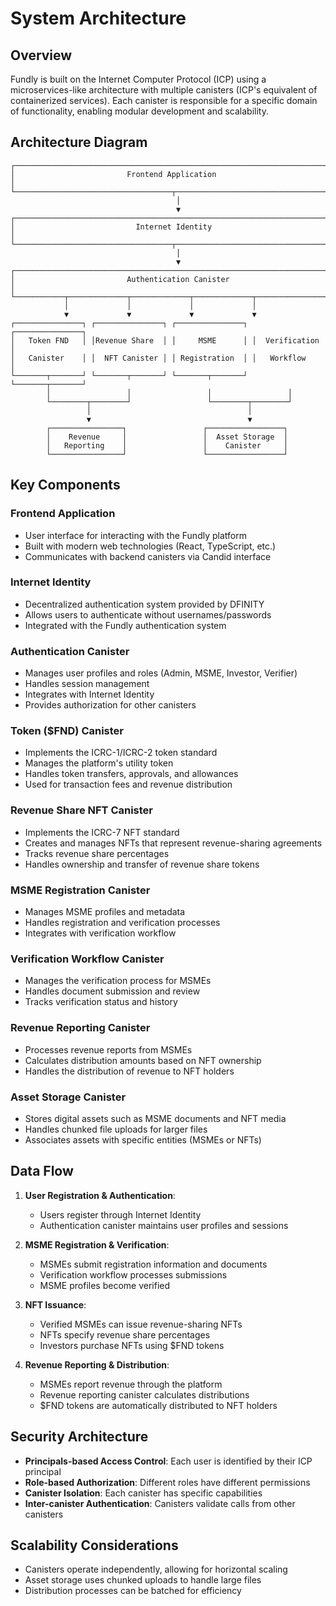 # System Architecture

## Overview

Fundly is built on the Internet Computer Protocol (ICP) using a microservices-like architecture with multiple canisters (ICP's equivalent of containerized services). Each canister is responsible for a specific domain of functionality, enabling modular development and scalability.

## Architecture Diagram

```
┌─────────────────────────────────────────────────────────────────────┐
│                         Frontend Application                         │
└───────────────────────────────────┬─────────────────────────────────┘
                                     │
                                     ▼
┌─────────────────────────────────────────────────────────────────────┐
│                           Internet Identity                          │
└───────────────────────────────────┬─────────────────────────────────┘
                                     │
                                     ▼
┌─────────────────────────────────────────────────────────────────────┐
│                         Authentication Canister                      │
└───────────┬─────────────┬─────────────┬─────────────┬───────────────┘
            │             │             │             │
            ▼             ▼             ▼             ▼
┌───────────────┐ ┌───────────────┐ ┌───────────────┐ ┌───────────────┐
│   Token FND   │ │Revenue Share  │ │     MSME      │ │  Verification │
│   Canister    │ │  NFT Canister │ │ Registration  │ │   Workflow    │
└───────┬───────┘ └───────┬───────┘ └───────┬───────┘ └───────┬───────┘
        │                 │                 │                 │
        └────────┬────────┘                 └────────┬────────┘
                 │                                   │
                 ▼                                   ▼
        ┌────────────────┐                 ┌─────────────────┐
        │    Revenue     │                 │  Asset Storage  │
        │   Reporting    │                 │    Canister     │
        └────────────────┘                 └─────────────────┘
```

## Key Components

### Frontend Application

- User interface for interacting with the Fundly platform
- Built with modern web technologies (React, TypeScript, etc.)
- Communicates with backend canisters via Candid interface

### Internet Identity

- Decentralized authentication system provided by DFINITY
- Allows users to authenticate without usernames/passwords
- Integrated with the Fundly authentication system

### Authentication Canister

- Manages user profiles and roles (Admin, MSME, Investor, Verifier)
- Handles session management
- Integrates with Internet Identity
- Provides authorization for other canisters

### Token ($FND) Canister

- Implements the ICRC-1/ICRC-2 token standard
- Manages the platform's utility token
- Handles token transfers, approvals, and allowances
- Used for transaction fees and revenue distribution

### Revenue Share NFT Canister

- Implements the ICRC-7 NFT standard
- Creates and manages NFTs that represent revenue-sharing agreements
- Tracks revenue share percentages
- Handles ownership and transfer of revenue share tokens

### MSME Registration Canister

- Manages MSME profiles and metadata
- Handles registration and verification processes
- Integrates with verification workflow

### Verification Workflow Canister

- Manages the verification process for MSMEs
- Handles document submission and review
- Tracks verification status and history

### Revenue Reporting Canister

- Processes revenue reports from MSMEs
- Calculates distribution amounts based on NFT ownership
- Handles the distribution of revenue to NFT holders

### Asset Storage Canister

- Stores digital assets such as MSME documents and NFT media
- Handles chunked file uploads for larger files
- Associates assets with specific entities (MSMEs or NFTs)

## Data Flow

1. **User Registration & Authentication**:

   - Users register through Internet Identity
   - Authentication canister maintains user profiles and sessions

2. **MSME Registration & Verification**:

   - MSMEs submit registration information and documents
   - Verification workflow processes submissions
   - MSME profiles become verified

3. **NFT Issuance**:

   - Verified MSMEs can issue revenue-sharing NFTs
   - NFTs specify revenue share percentages
   - Investors purchase NFTs using $FND tokens

4. **Revenue Reporting & Distribution**:
   - MSMEs report revenue through the platform
   - Revenue reporting canister calculates distributions
   - $FND tokens are automatically distributed to NFT holders

## Security Architecture

- **Principals-based Access Control**: Each user is identified by their ICP principal
- **Role-based Authorization**: Different roles have different permissions
- **Canister Isolation**: Each canister has specific capabilities
- **Inter-canister Authentication**: Canisters validate calls from other canisters

## Scalability Considerations

- Canisters operate independently, allowing for horizontal scaling
- Asset storage uses chunked uploads to handle large files
- Distribution processes can be batched for efficiency

